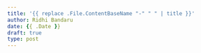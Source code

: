 ```yaml
---
title: '{{ replace .File.ContentBaseName "-" " " | title }}'
author: Ridhi Bandaru
date: {{ .Date }}
draft: true
type: post
---
```


